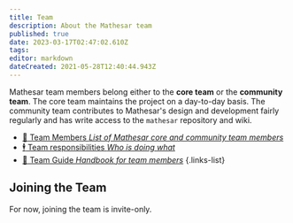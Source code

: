 ```yaml
---
title: Team
description: About the Mathesar team
published: true
date: 2023-03-17T02:47:02.610Z
tags: 
editor: markdown
dateCreated: 2021-05-28T12:40:44.943Z
---
```


Mathesar team members belong either to the **core team** or the **community team**. The core team maintains the project on a day-to-day basis. The community team contributes to Mathesar's design and development fairly regularly and has write access to the `mathesar` repository and wiki.

- [:busts_in_silhouette: Team Members *List of Mathesar core and community team members*](/team/members)
- [:business_suit_levitating:  Team responsibilities *Who is doing what*](/team/responsibilities.md)
- [:book: Team Guide *Handbook for team members*](/team/guide)
{.links-list}

## Joining the Team
For now, joining the team is invite-only.